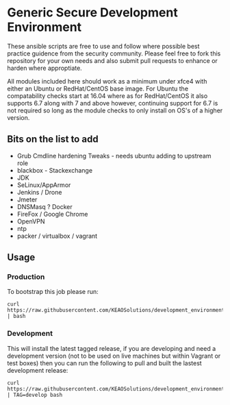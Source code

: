 # Generic Secure Development Environment

These ansible scripts are free to use and follow where possible best practice guidence from the security community. Please feel free to fork this repository for your own needs and also submit pull requests to enhance or harden where approptiate.

All modules included here should work as a minimum under xfce4 with either an Ubuntu or RedHat/CentOS base image. For Ubuntu the compatability checks start at 16.04 where as for RedHat/CentOS it also supports 6.7 along with 7 and above however, continuing support for 6.7 is not required so long as the module checks to only install on OS's of a higher version.


## Bits on the list to add

* Grub Cmdline hardening Tweaks - needs ubuntu adding to upstream role
* blackbox - Stackexchange
* JDK
* SeLinux/AppArmor
* Jenkins / Drone
* Jmeter
* DNSMasq ? Docker
* FireFox / Google Chrome
* OpenVPN
* ntp
* packer / virtualbox / vagrant


## Usage

### Production

To bootstrap this job please run:

```
curl https://raw.githubusercontent.com/KEAOSolutions/development_environment/develop/install.sh | bash
```

### Development

This will install the latest tagged release, if you are developing and need a development version (not to be used on live machines but within Vagrant or test boxes) then you can run the following to pull and built the lastest development release:

```
curl https://raw.githubusercontent.com/KEAOSolutions/development_environment/develop/install.sh | TAG=develop bash
```

